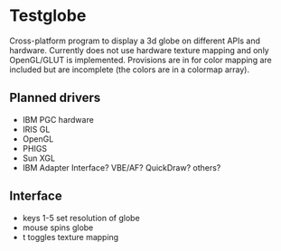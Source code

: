 # Testglobe
Cross-platform program to display a 3d globe on different APIs and hardware. Currently does not use hardware texture mapping and only OpenGL/GLUT is implemented. Provisions are in for color mapping are included but are incomplete (the colors are in a colormap array).

## Planned drivers
* IBM PGC hardware
* IRIS GL
* OpenGL
* PHIGS
* Sun XGL
* IBM Adapter Interface? VBE/AF? QuickDraw? others?

## Interface
* keys 1-5 set resolution of globe
* mouse spins globe
* t toggles texture mapping
